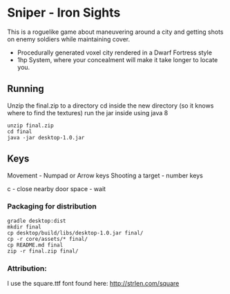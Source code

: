 # Sniper - Iron Sights

This is a roguelike game about maneuvering around a city and getting shots on enemy soldiers while maintaining cover.

* Procedurally generated voxel city rendered in a Dwarf Fortress style 
* 1hp System, where your concealment will make it take longer to locate you.



## Running

Unzip the final.zip to a directory
cd inside the new directory (so it knows where to find the textures)
run the jar inside using java 8
```
unzip final.zip
cd final
java -jar desktop-1.0.jar
```

## Keys

Movement - Numpad or Arrow keys
Shooting a target - number keys

c - close nearby door
space - wait

### Packaging for distribution

```
gradle desktop:dist
mkdir final
cp desktop/build/libs/desktop-1.0.jar final/
cp -r core/assets/* final/ 
cp README.md final
zip -r final.zip final/
```

### Attribution:
I use the square.ttf font found here: http://strlen.com/square